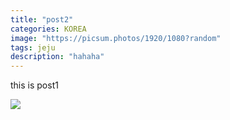 ```yaml
---
title: "post2"
categories: KOREA
image: "https://picsum.photos/1920/1080?random"
tags: jeju
description: "hahaha"
---
```


this is post1

 <img class="lg_img" src="https://picsum.photos/1920/1080?random">
